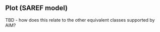 ## Plot (SAREF model)

TBD - how does this relate to the other equivalent classes supported by AIM?




